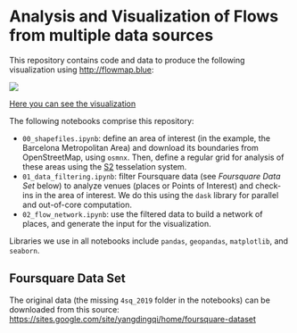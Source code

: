 
# Analysis and Visualization of Flows from multiple data sources


This repository contains code and data to produce the following visualization using http://flowmap.blue:

![](bcn_flows.png)

[Here you can see the visualization](https://flowmap.blue/1VdL8bOI42S_M597lO-uVZG2Hx4ujwudiSrgPFps6oeo)

The following notebooks comprise this repository:

  * `00_shapefiles.ipynb`: define an area of interest (in the example, the Barcelona Metropolitan Area) and download its boundaries from OpenStreetMap, using `osmnx`. Then, define a regular grid for analysis of these areas using the [S2](https://s2geometry.io/) tesselation system.
  * `01_data_filtering.ipynb`: filter Foursquare data (see _Foursquare Data Set_ below) to analyze venues (places or Points of Interest) and check-ins in the area of interest. We do this using the `dask` library for parallel and out-of-core computation.
  * `02_flow_network.ipynb`: use the filtered data to build a network of places, and generate the input for the visualization.

Libraries we use in all notebooks include `pandas`, `geopandas`, `matplotlib`, and `seaborn`.

## Foursquare Data Set

The original data (the missing `4sq_2019` folder in the notebooks) can be downloaded from this source: https://sites.google.com/site/yangdingqi/home/foursquare-dataset 